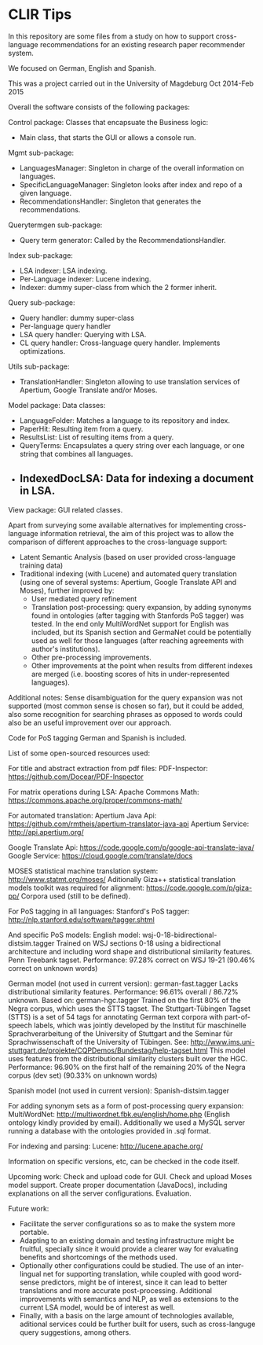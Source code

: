 CLIR Tips
===============

In this repository are some files from a study on how to support cross-language recommendations for an existing research paper recommender system. 

We focused on German, English and Spanish.

This was a project carried out in the University of Magdeburg Oct 2014-Feb 2015

Overall the software consists of the following packages:

Control package: 
Classes that encapsuate the Business logic:
- Main class, that starts the GUI or allows a console run.

Mgmt sub-package:
- LanguagesManager: Singleton in charge of the overall information on languages. 
- SpecificLanguageManager: Singleton looks after index and repo of a given language.
- RecommendationsHandler: Singleton that generates the recommendations.

Querytermgen sub-package: 
- Query term generator: Called by the RecommendationsHandler.

Index sub-package: 
- LSA indexer: LSA indexing.
- Per-Language indexer: Lucene indexing.
- Indexer: dummy super-class from which the 2 former inherit. 

Query sub-package: 
- Query handler: dummy super-class 
- Per-language query handler
- LSA query handler: Querying with LSA. 
- CL query handler: Cross-language query handler. Implements optimizations.

Utils sub-package: 
- TranslationHandler: Singleton allowing to use translation services of Apertium, Google Translate and/or Moses.

Model package: 
Data classes:
- LanguageFolder: Matches a language to its repository and index.
- PaperHit: Resulting item from a query.
- ResultsList: List of resulting items from a query.
- QueryTerms: Encapsulates a query string over each language, or one string that combines all languages. 
- IndexedDocLSA: Data for indexing a document in LSA.
	- 
View package: 
GUI related classes.

Apart from surveying some available alternatives for implementing cross-language information retrieval, the aim of this project was to allow the comparison of different approaches to the cross-language support:

- Latent Semantic Analysis (based on user provided cross-language training data)
- Traditional indexing (with Lucene) and automated query translation (using one of several systems: Apertium, Google Translate API and Moses), further improved by:
	- User mediated query refinement
	- Translation post-processing: query expansion, by adding synonyms found in ontologies (after tagging with Stanfords PoS tagger) was tested. In the end only MultiWordNet support for English was included, but its Spanish section and GermaNet could be potentially used as well for those languages (after reaching agreements with author's institutions).
	- Other pre-processing improvements.
	- Other improvements at the point when results from different indexes are merged (i.e. boosting scores of hits in under-represented languages).

Additional notes:
Sense disambiguation for the query expansion was not supported (most common sense is chosen so far), but it could be added, also some recognition for searching phrases as opposed to words could also be an useful improvement over our approach.

Code for PoS tagging German and Spanish is included.

List of some open-sourced resources used:

For title and abstract extraction from pdf files:
PDF-Inspector: https://github.com/Docear/PDF-Inspector
 
For matrix operations during LSA:
Apache Commons Math: https://commons.apache.org/proper/commons-math/

For automated translation:
Apertium Java Api: https://github.com/rmtheis/apertium-translator-java-api
Apertium Service: http://api.apertium.org/

Google Translate Api: https://code.google.com/p/google-api-translate-java/
Google Service: https://cloud.google.com/translate/docs

MOSES statistical machine translation system: http://www.statmt.org/moses/
Aditionally Giza++ statistical translation models toolkit was required for alignment: https://code.google.com/p/giza-pp/
Corpora used (still to be defined).

For PoS tagging in all languages:
Stanford's PoS tagger: http://nlp.stanford.edu/software/tagger.shtml

And specific PoS models: 
English model: 
wsj-0-18-bidirectional-distsim.tagger
Trained on WSJ sections 0-18 using a bidirectional architecture and
including word shape and distributional similarity features.
Penn Treebank tagset.
Performance:
97.28% correct on WSJ 19-21
(90.46% correct on unknown words)

German model (not used in current version):
german-fast.tagger
Lacks distributional similarity features.
Performance:
96.61% overall / 86.72% unknown.
Based on: 
german-hgc.tagger
Trained on the first 80% of the Negra corpus, which uses the STTS tagset.
The Stuttgart-Tübingen Tagset (STTS) is a set of 54 tags for annotating
German text corpora with part-of-speech labels, which was jointly
developed by the Institut für maschinelle Sprachverarbeitung of the
University of Stuttgart and the Seminar für Sprachwissenschaft of the
University of Tübingen. See: 
http://www.ims.uni-stuttgart.de/projekte/CQPDemos/Bundestag/help-tagset.html
This model uses features from the distributional similarity clusters
built over the HGC.
Performance:
96.90% on the first half of the remaining 20% of the Negra corpus (dev set)
(90.33% on unknown words)

Spanish model (not used in current version):
Spanish-distsim.tagger

For adding synonym sets as a form of post-processing query expansion:
MultiWordNet: http://multiwordnet.fbk.eu/english/home.php (English ontology kindly provided by email).
Additionally we used a MySQL server running a database with the ontologies provided in .sql format.

For indexing and parsing:
Lucene: http://lucene.apache.org/

Information on specific versions, etc, can be checked in the code itself.

Upcoming work:
Check and upload code for GUI.
Check and upload Moses model support.
Create proper documentation (JavaDocs), including explanations on all the server configurations.
Evaluation.

Future work:
- Facilitate the server configurations so as to make the system more portable. 
- Adapting to an existing domain and testing infrastructure might be fruitful, specially since it would provide a clearer way for evaluating benefits and shortcomings of the methods used. 
- Optionally other configurations could be studied. The use of an inter-lingual net for supporting translation, while coupled with good word-sense predictors, might be of interest, since it can lead to better translations and more accurate post-processing. Additional improvements with semantics and NLP, as well as extensions to the current LSA model, would be of interest as well. 
- Finally, with a basis on the large amount of technologies available, aditional services could be further built for users, such as cross-languge query suggestions,  among others.
